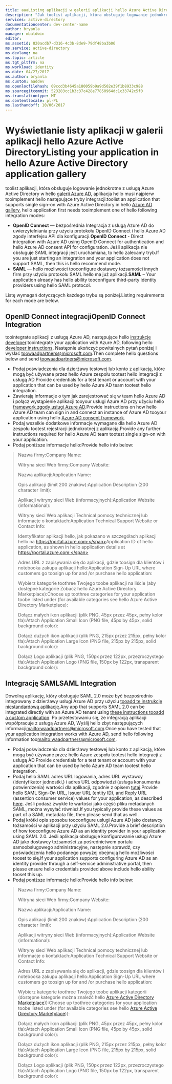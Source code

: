 ```yaml
---
title: aaaListing aplikacji w galerii aplikacji hello Azure Active Directory
description: "Jak toolist aplikacji, która obsługuje logowanie jednokrotne w hello galerii Azure Active Directory | Microsoft Azure"
services: active-directory
documentationcenter: dev-center-name
author: bryanla
manager: mbaldwin
editor: 
ms.assetid: 820acdb7-d316-4c3b-8de9-79df48ba3b06
ms.service: active-directory
ms.devlang: na
ms.topic: article
ms.tgt_pltfrm: na
ms.workload: identity
ms.date: 04/27/2017
ms.author: bryanla
ms.custom: aaddev
ms.openlocfilehash: 09ccd3b4645a180059b9a9d502e39f1b8933c988
ms.sourcegitcommit: 523283cc1b3c37c428e77850964dc1c33742c5f0
ms.translationtype: MT
ms.contentlocale: pl-PL
ms.lasthandoff: 10/06/2017
---
```

# <a name="listing-your-application-in-hello-azure-active-directory-application-gallery"></a><span data-ttu-id="f4e7f-103">Wyświetlanie listy aplikacji w galerii aplikacji hello Azure Active Directory</span><span class="sxs-lookup"><span data-stu-id="f4e7f-103">Listing your application in hello Azure Active Directory application gallery</span></span>
<span data-ttu-id="f4e7f-104">toolist aplikacji, która obsługuje logowanie jednokrotne z usługą Azure Active Directory w hello [galerii Azure AD](https://azure.microsoft.com/marketplace/active-directory/all/), aplikacja hello musi najpierw tooimplement hello następujące tryby integracji:</span><span class="sxs-lookup"><span data-stu-id="f4e7f-104">toolist an application that supports single sign-on with Azure Active Directory in hello [Azure AD gallery](https://azure.microsoft.com/marketplace/active-directory/all/), hello application first needs tooimplement one of hello following integration modes:</span></span>

* <span data-ttu-id="f4e7f-105">**OpenID Connect** — bezpośrednia Integracja z usługą Azure AD do uwierzytelniania przy użyciu protokołu OpenID Connect i hello Azure AD zgody interfejsu API dla konfiguracji.</span><span class="sxs-lookup"><span data-stu-id="f4e7f-105">**OpenID Connect** - Direct integration with Azure AD using OpenID Connect for authentication and hello Azure AD consent API for configuration.</span></span> <span data-ttu-id="f4e7f-106">Jeśli aplikacja nie obsługuje SAML integracji jest uruchamiana, to hello zalecamy tryb.</span><span class="sxs-lookup"><span data-stu-id="f4e7f-106">If you are just starting an integration and your application does not support SAML, then this is hello recommend mode.</span></span>
* <span data-ttu-id="f4e7f-107">**SAML** — hello możliwości tooconfigure dostawcy tożsamości innych firm przy użyciu protokołu SAML hello ma już aplikacji.</span><span class="sxs-lookup"><span data-stu-id="f4e7f-107">**SAML** – Your application already has hello ability tooconfigure third-party identity providers using hello SAML protocol.</span></span>

<span data-ttu-id="f4e7f-108">Listę wymagań dotyczących każdego trybu są poniżej.</span><span class="sxs-lookup"><span data-stu-id="f4e7f-108">Listing requirements for each mode are below.</span></span>

## <a name="openid-connect-integration"></a><span data-ttu-id="f4e7f-109">OpenID Connect integracji</span><span class="sxs-lookup"><span data-stu-id="f4e7f-109">OpenID Connect Integration</span></span>
<span data-ttu-id="f4e7f-110">toointegrate aplikacji z usługą Azure AD, następujące hello [instrukcje developer](active-directory-authentication-scenarios.md).</span><span class="sxs-lookup"><span data-stu-id="f4e7f-110">toointegrate your application with Azure AD, following hello [developer instructions](active-directory-authentication-scenarios.md).</span></span> <span data-ttu-id="f4e7f-111">Następnie ukończyć powitalnych pytań poniżej i wysłać toowaadpartners@microsoft.com.</span><span class="sxs-lookup"><span data-stu-id="f4e7f-111">Then complete hello questions below and send toowaadpartners@microsoft.com.</span></span>

* <span data-ttu-id="f4e7f-112">Podaj poświadczenia dla dzierżawy testowej lub konto z aplikacją, które mogą być używane przez hello Azure zespołu tootest hello integracji z usługą AD.</span><span class="sxs-lookup"><span data-stu-id="f4e7f-112">Provide credentials for a test tenant or account with your application that can be used by hello Azure AD team tootest hello integration.</span></span>  
* <span data-ttu-id="f4e7f-113">Zawierają informacje o tym jak zarejestrować się w team hello Azure AD i połącz wystąpienie aplikacji tooyour usługi Azure AD przy użyciu hello [framework zgody usługi Azure AD](active-directory-integrating-applications.md#overview-of-the-consent-framework).</span><span class="sxs-lookup"><span data-stu-id="f4e7f-113">Provide instructions on how hello Azure AD team can sign in and connect an instance of Azure AD tooyour application using hello [Azure AD consent framework](active-directory-integrating-applications.md#overview-of-the-consent-framework).</span></span> 
* <span data-ttu-id="f4e7f-114">Podaj wszelkie dodatkowe informacje wymagane dla hello Azure AD zespołu tootest rejestracji jednokrotnej z aplikacją.</span><span class="sxs-lookup"><span data-stu-id="f4e7f-114">Provide any further instructions required for hello Azure AD team tootest single sign-on with your application.</span></span> 
* <span data-ttu-id="f4e7f-115">Podaj poniższe informacje hello:</span><span class="sxs-lookup"><span data-stu-id="f4e7f-115">Provide hello info below:</span></span>

> <span data-ttu-id="f4e7f-116">Nazwa firmy:</span><span class="sxs-lookup"><span data-stu-id="f4e7f-116">Company Name:</span></span>
> 
> <span data-ttu-id="f4e7f-117">Witryna sieci Web firmy:</span><span class="sxs-lookup"><span data-stu-id="f4e7f-117">Company Website:</span></span>
> 
> <span data-ttu-id="f4e7f-118">Nazwa aplikacji:</span><span class="sxs-lookup"><span data-stu-id="f4e7f-118">Application Name:</span></span>
> 
> <span data-ttu-id="f4e7f-119">Opis aplikacji (limit 200 znaków):</span><span class="sxs-lookup"><span data-stu-id="f4e7f-119">Application Description (200 character limit):</span></span>
> 
> <span data-ttu-id="f4e7f-120">Aplikacji witryny sieci Web (informacyjnych):</span><span class="sxs-lookup"><span data-stu-id="f4e7f-120">Application Website (informational):</span></span>
> 
> <span data-ttu-id="f4e7f-121">Witryny sieci Web aplikacji Technical pomocy technicznej lub informacje o kontaktach:</span><span class="sxs-lookup"><span data-stu-id="f4e7f-121">Application Technical Support Website or Contact Info:</span></span>
> 
> <span data-ttu-id="f4e7f-122">Identyfikator aplikacji hello, jak pokazano w szczegółach aplikacji hello na https://portal.azure.com:</span><span class="sxs-lookup"><span data-stu-id="f4e7f-122">Application  ID of hello application, as shown in hello application details at https://portal.azure.com:</span></span>
> 
> <span data-ttu-id="f4e7f-123">Adres URL z zapisywania się do aplikacji, gdzie toosign dla klientów i notebooka zakupu aplikacji hello:</span><span class="sxs-lookup"><span data-stu-id="f4e7f-123">Application Sign-Up URL where customers go toosign up for and /or purchase hello application:</span></span>
> 
> <span data-ttu-id="f4e7f-124">Wybierz kategorie toothree Twojego toobe aplikacji na liście (aby dostępne kategorie Zobacz hello Azure Active Directory Marketplace):</span><span class="sxs-lookup"><span data-stu-id="f4e7f-124">Choose up toothree categories for your application toobe listed under (for available categories see hello Azure Active Directory Marketplace):</span></span>
> 
> <span data-ttu-id="f4e7f-125">Dołącz małych ikon aplikacji (plik PNG, 45px przez 45px, pełny kolor tła):</span><span class="sxs-lookup"><span data-stu-id="f4e7f-125">Attach Application Small Icon (PNG file, 45px by 45px, solid background color):</span></span>
> 
> <span data-ttu-id="f4e7f-126">Dołącz dużych ikon aplikacji (plik PNG, 215px przez 215px, pełny kolor tła):</span><span class="sxs-lookup"><span data-stu-id="f4e7f-126">Attach Application Large Icon (PNG file, 215px by 215px, solid background color):</span></span>
> 
> <span data-ttu-id="f4e7f-127">Dołącz Logo aplikacji (plik PNG, 150px przez 122px, przezroczystego tła):</span><span class="sxs-lookup"><span data-stu-id="f4e7f-127">Attach Application Logo (PNG file, 150px by 122px, transparent background color):</span></span>
> 
> 

## <a name="saml-integration"></a><span data-ttu-id="f4e7f-128">Integrację SAML</span><span class="sxs-lookup"><span data-stu-id="f4e7f-128">SAML Integration</span></span>
<span data-ttu-id="f4e7f-129">Dowolną aplikację, który obsługuje SAML 2.0 może być bezpośrednio integrowany z dzierżawy usługi Azure AD przy użyciu [tooadd te instrukcje niestandardową aplikację](../active-directory-saas-custom-apps.md).</span><span class="sxs-lookup"><span data-stu-id="f4e7f-129">Any app that supports SAML 2.0 can be integrated directly with an Azure AD tenant using [these instructions tooadd a custom application](../active-directory-saas-custom-apps.md).</span></span> <span data-ttu-id="f4e7f-130">Po przetestowaniu się, że integracją aplikacji współpracuje z usługą Azure AD, Wyślij hello zbyt następujących informacji<mailto:waadpartners@microsoft.com>.</span><span class="sxs-lookup"><span data-stu-id="f4e7f-130">Once you have tested that your application integration works with Azure AD, send hello following information too<mailto:waadpartners@microsoft.com>.</span></span>

* <span data-ttu-id="f4e7f-131">Podaj poświadczenia dla dzierżawy testowej lub konto z aplikacją, które mogą być używane przez hello Azure zespołu tootest hello integracji z usługą AD.</span><span class="sxs-lookup"><span data-stu-id="f4e7f-131">Provide credentials for a test tenant or account with your application that can be used by hello Azure AD team tootest hello integration.</span></span>  
* <span data-ttu-id="f4e7f-132">Podaj hello SAML adres URL logowania, adres URL wystawcy (identyfikator jednostki,) i adres URL odpowiedzi (usługa konsumenta potwierdzenia) wartości dla aplikacji, zgodnie z opisem [tutaj](../active-directory-saas-custom-apps.md).</span><span class="sxs-lookup"><span data-stu-id="f4e7f-132">Provide hello SAML Sign-On URL, Issuer URL (entity ID), and Reply URL (assertion consumer service) values for your application, as described [here](../active-directory-saas-custom-apps.md).</span></span> <span data-ttu-id="f4e7f-133">Jeśli podasz zwykle te wartości jako część pliku metadanych SAML, można wysyłać również.</span><span class="sxs-lookup"><span data-stu-id="f4e7f-133">If you typically provide these values as part of a SAML metadata file, then please send that as well.</span></span>
* <span data-ttu-id="f4e7f-134">Podaj krótki opis sposobu tooconfigure usługi Azure AD jako dostawcy tożsamości w aplikacji przy użyciu SAML 2.0.</span><span class="sxs-lookup"><span data-stu-id="f4e7f-134">Provide a brief description of how tooconfigure Azure AD as an identity provider in your application using SAML 2.0.</span></span> <span data-ttu-id="f4e7f-135">Jeśli aplikacja obsługuje konfigurowanie usługi Azure AD jako dostawcy tożsamości za pośrednictwem portalu samoobsługowego administracyjne, następnie sprawdź, czy poświadczenia hello podanego powyżej obejmują hello możliwości tooset to się.</span><span class="sxs-lookup"><span data-stu-id="f4e7f-135">If your application supports configuring Azure AD as an identity provider through a self-service administrative portal, then please ensure hello credentials provided above include hello ability tooset this up.</span></span>
* <span data-ttu-id="f4e7f-136">Podaj poniższe informacje hello:</span><span class="sxs-lookup"><span data-stu-id="f4e7f-136">Provide hello info below:</span></span>

> <span data-ttu-id="f4e7f-137">Nazwa firmy:</span><span class="sxs-lookup"><span data-stu-id="f4e7f-137">Company Name:</span></span>
> 
> <span data-ttu-id="f4e7f-138">Witryna sieci Web firmy:</span><span class="sxs-lookup"><span data-stu-id="f4e7f-138">Company Website:</span></span>
> 
> <span data-ttu-id="f4e7f-139">Nazwa aplikacji:</span><span class="sxs-lookup"><span data-stu-id="f4e7f-139">Application Name:</span></span>
> 
> <span data-ttu-id="f4e7f-140">Opis aplikacji (limit 200 znaków):</span><span class="sxs-lookup"><span data-stu-id="f4e7f-140">Application Description (200 character limit):</span></span>
> 
> <span data-ttu-id="f4e7f-141">Aplikacji witryny sieci Web (informacyjnych):</span><span class="sxs-lookup"><span data-stu-id="f4e7f-141">Application Website (informational):</span></span>
> 
> <span data-ttu-id="f4e7f-142">Witryny sieci Web aplikacji Technical pomocy technicznej lub informacje o kontaktach:</span><span class="sxs-lookup"><span data-stu-id="f4e7f-142">Application Technical Support Website or Contact Info:</span></span>
> 
> <span data-ttu-id="f4e7f-143">Adres URL z zapisywania się do aplikacji, gdzie toosign dla klientów i notebooka zakupu aplikacji hello:</span><span class="sxs-lookup"><span data-stu-id="f4e7f-143">Application Sign-Up URL where customers go toosign up for and /or purchase hello application:</span></span>
> 
> <span data-ttu-id="f4e7f-144">Wybierz kategorie toothree Twojego toobe aplikacji kategorii (dostępne kategorie można znaleźć hello [Azure Active Directory Marketplace](https://azure.microsoft.com/marketplace/active-directory/))):</span><span class="sxs-lookup"><span data-stu-id="f4e7f-144">Choose up toothree categories for your application toobe listed under (for available categories see hello [Azure Active Directory Marketplace](https://azure.microsoft.com/marketplace/active-directory/))):</span></span>
> 
> <span data-ttu-id="f4e7f-145">Dołącz małych ikon aplikacji (plik PNG, 45px przez 45px, pełny kolor tła):</span><span class="sxs-lookup"><span data-stu-id="f4e7f-145">Attach Application Small Icon (PNG file, 45px by 45px, solid background color):</span></span>
> 
> <span data-ttu-id="f4e7f-146">Dołącz dużych ikon aplikacji (plik PNG, 215px przez 215px, pełny kolor tła):</span><span class="sxs-lookup"><span data-stu-id="f4e7f-146">Attach Application Large Icon (PNG file, 215px by 215px, solid background color):</span></span>
> 
> <span data-ttu-id="f4e7f-147">Dołącz Logo aplikacji (plik PNG, 150px przez 122px, przezroczystego tła):</span><span class="sxs-lookup"><span data-stu-id="f4e7f-147">Attach Application Logo (PNG file, 150px by 122px, transparent background color):</span></span>
> 
> 


